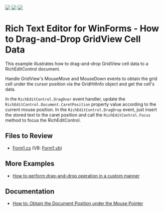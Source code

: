 <!-- default badges list -->
![](https://img.shields.io/endpoint?url=https://codecentral.devexpress.com/api/v1/VersionRange/128610032/19.2.3%2B)
[![](https://img.shields.io/badge/Open_in_DevExpress_Support_Center-FF7200?style=flat-square&logo=DevExpress&logoColor=white)](https://supportcenter.devexpress.com/ticket/details/T267756)
[![](https://img.shields.io/badge/📖_How_to_use_DevExpress_Examples-e9f6fc?style=flat-square)](https://docs.devexpress.com/GeneralInformation/403183)
<!-- default badges end -->

# Rich Text Editor for WinForms - How to Drag-and-Drop GridView Cell Data

This example illustrates how to drag-and-drop GridView cell data to a RichEditControl document.

Handle GridView's MouseMove and MouseDown events to obtain the grid cell under the cursor position via the GridHitInfo object and get the cell's data.

In the `RichEditControl.DragOver` event handler, update the `RichEditControl.Document.CaretPosition` property value according to the current mouse position. In the `RichEditControl.DragDrop` event, just insert the stored text to the caret position and call the `RichEditControl.Focus` method to focus the RichEditControl.

## Files to Review

* [Form1.cs](./CS/DragDropExample/Form1.cs) (VB: [Form1.vb](./VB/DragDropExample/Form1.vb))

## More Examples

* [How to perform drag-and-drop operation in a custom manner](https://www.devexpress.com/Support/Center/Example/Details/E2943)

## Documentation

* [How to: Obtain the Document Position under the Mouse Pointer](https://docs.devexpress.com/WindowsForms/6012/controls-and-libraries/rich-text-editor/examples/text/how-to-obtain-the-document-position-under-the-mouse-pointer)
